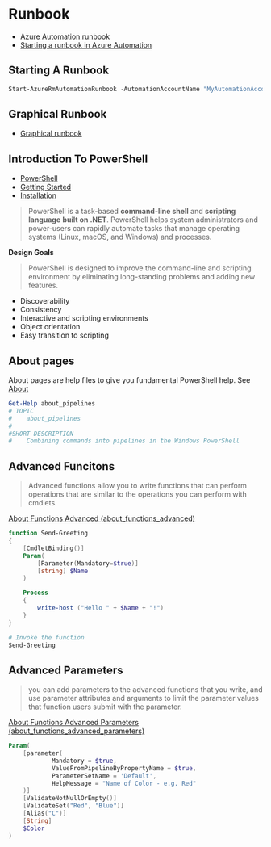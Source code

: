 # Runbook

- [Azure Automation runbook](https://docs.microsoft.com/en-us/azure/automation/automation-runbook-types)
- [Starting a runbook in Azure Automation](https://docs.microsoft.com/en-us/azure/automation/automation-starting-a-runbook)

## Starting A Runbook

```PowerShell
Start-AzureRmAutomationRunbook -AutomationAccountName "MyAutomationAccount" -Name "Test-Runbook" -ResourceGroupName "ResourceGroup01"
```

## Graphical Runbook

- [Graphical runbook](https://docs.microsoft.com/en-us/azure/automation/automation-first-runbook-graphical)

## Introduction To PowerShell

- [PowerShell](https://docs.microsoft.com/en-us/powershell/scripting/powershell-scripting?view=powershell-6)
- [Getting Started](https://github.com/PowerShell/PowerShell/tree/master/docs/learning-powershell)
- [Installation](https://github.com/powershell/powershell)

> PowerShell is a task-based **command-line shell** and **scripting language** **built on .NET**. PowerShell helps system administrators and power-users can rapidly automate tasks that manage operating systems (Linux, macOS, and Windows) and processes.

**Design Goals**

>PowerShell is designed to improve the command-line and scripting environment by eliminating long-standing problems and adding new features.

- Discoverability
- Consistency
- Interactive and scripting environments
- Object orientation
- Easy transition to scripting

## About pages

About pages are help files to give you fundamental PowerShell help. See [About](https://docs.microsoft.com/en-us/powershell/module/microsoft.powershell.core/about/?view=powershell-6)

```PowerShell
Get-Help about_pipelines
# TOPIC
#    about_pipelines
#
#SHORT DESCRIPTION
#    Combining commands into pipelines in the Windows PowerShell
```

## Advanced Funcitons

> Advanced functions allow you to write functions that can perform operations that are similar to the operations you can perform with cmdlets.

[About Functions Advanced (about_functions_advanced)](https://docs.microsoft.com/en-us/powershell/module/microsoft.powershell.core/about/about_functions_advanced?view=powershell-6)

```PowerShell
function Send-Greeting
{
    [CmdletBinding()]
    Param(
        [Parameter(Mandatory=$true)]
        [string] $Name
    )

    Process
    {
        write-host ("Hello " + $Name + "!")
    }
}

# Invoke the function
Send-Greeting
```

## Advanced Parameters

>you can add parameters to the advanced functions that you write, and use parameter attributes and arguments to limit the parameter values that function users submit with the parameter.

[About Functions Advanced Parameters (about_functions_advanced_parameters)](https://docs.microsoft.com/en-us/powershell/module/microsoft.powershell.core/about/about_functions_advanced_parameters?view=powershell-6)

```PowerShell
Param(
    [parameter(
            Mandatory = $true,
            ValueFromPipelineByPropertyName = $true,
            ParameterSetName = 'Default',
            HelpMessage = "Name of Color - e.g. Red"
    )]
    [ValidateNotNullOrEmpty()]
    [ValidateSet("Red", "Blue")]
    [Alias("C")]
    [String]
    $Color
)
```
